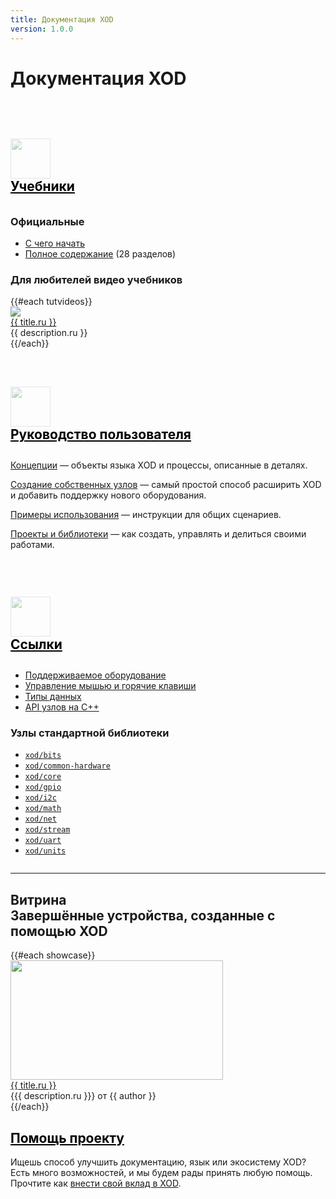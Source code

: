 ```yaml
---
title: Документация XOD
version: 1.0.0
---
```


<style>
/* Force linked headers to be black, not blue */
h2 a {
  color: black;
  text-decoration: underline;
}

h2.icon.header {
  padding: 1.5em 0 0.5em 0;
}

/* Style for tutorial/guide/reference icons */
.ui.icon.header img {
  width: 64px;
  opacity: 0.4;
}

#showcase-cards .card {
  width: 340px;
}

/* No space below a card image */
#showcase-cards .image {
  font-size: 0;
}

/* Keep all images the same size */
#showcase-cards .card img {
  width: 100%;
  height: 191px; /* Aspect ratio 16/9 for 340px width */
  object-fit: cover;
}
</style>

# Документация XOD

<div class="ui three column doubling stackable horizontally padded grid">

<!------------------------ Tutorial ------------------------->
<div class="column">
<h2 class="ui icon header">
  <a href="./tutorial/">
    <img src="./__img__/tutorial.svg" />
  </a>
  <div class="content">
    <a href="./tutorial/">Учебники</a>
  </div>
</h2>

<h3 class="ui header">Официальные</h3>

- [С чего начать](./tutorial/install/)
- [Полное содержание](./tutorial/) (28 разделов)

<h3>Для любителей видео учебников</h3>

<div class="ui relaxed list">
  {{#each tutvideos}}
    <div class="item">
      <img class="ui avatar image" src="{{ avatar }}">
      <div class="content">
        <a href="{{ url.ru }}" target="_blank">{{ title.ru }}</a>
        <!-- counter _blank underscore ↑ -->
        <div class="description">{{ description.ru }}</div>
      </div>
    </div>
  {{/each}}
</div>

</div><!-- column -->

<!-------------------------- Guide -------------------------->
<div class="column">
<h2 class="ui icon header">
  <a href="./guide/">
    <img src="./__img__/guide.svg" />
  </a>
  <div class="content">
    <a href="./guide/">Руководство пользователя</a>
  </div>
</h2>

[Концепции](./guide/#концепции) — объекты языка XOD и процессы, описанные в деталях.

[Создание собственных узлов](./guide/#создание-собственных-узлов) — самый простой способ расширить XOD и добавить поддержку нового оборудования.

[Примеры использования](./guide/#примеры-использования) — инструкции для общих сценариев.

[Проекты и библиотеки](./guide/#проекты-и-библиотеки) — как создать, управлять и делиться своими работами.

</div><!-- column -->

<!------------------------ Reference ------------------------>
<div class="column">
<h2 class="ui icon header">
  <a href="./reference">
    <img src="./__img__/reference.svg" />
  </a>
  <div class="content">
    <a href="./reference/">Ссылки</a>
  </div>
</h2>
<div><!-- A div to force the following list to be the first-child and suppress margins -->

- [Поддерживаемое оборудование](./reference/supported-hardware/)
  <i class="ui large green microchip icon"></i>
- [Управление мышью и горячие клавиши](./reference/shortcuts/)
- [Типы данных](./reference/data-types/)
- [API узлов на C++](./reference/node-cpp-api/)

</div>
<h3 class="ui header">Узлы стандартной библиотеки</h3>

- [`xod/bits`](https://xod.io/libs/xod/bits/)
- [`xod/common-hardware`](https://xod.io/libs/xod/common-hardware/)
- [`xod/core`](https://xod.io/libs/xod/core/)
  <i class="ui small yellow star outline icon"></i>
- [`xod/gpio`](https://xod.io/libs/xod/gpio/)
- [`xod/i2c`](https://xod.io/libs/xod/i2c/)
- [`xod/math`](https://xod.io/libs/xod/math/)
- [`xod/net`](https://xod.io/libs/xod/net/)
- [`xod/stream`](https://xod.io/libs/xod/stream/)
- [`xod/uart`](https://xod.io/libs/xod/uart/)
- [`xod/units`](https://xod.io/libs/xod/units/)

</div><!-- column -->

</div><!-- grid -->

---

<h2 id="showcase" class="ui header">
  <div class="content">
    Витрина
    <div class="sub header">Завершённые устройства, созданные с помощью XOD</div>
  </div>
</h2>

<div id="showcase-cards" class="ui cards">
  {{#each showcase}}
    <div class="card">
      <div class="image">
        <a href="{{ url }}" target="_blank"><img src="{{ image }}" /></a>
        <!-- counter _blank underscore ↑ -->
      </div>
      <div class="content">
        <a class="header" href="{{ url }}" target="_blank">{{ title.ru }}</a>
        <!-- counter _blank underscore ↑ -->
        <div class="meta">{{{ description.ru }}} от {{ author }}</div>
      </div>
    </div>
  {{/each}}
</div>

<h2 id="contributing" class="ui header"><a href="./contributing/">Помощь проекту</a></h2>

Ищешь способ улучшить документацию, язык или экосистему XOD? Есть много возможностей, и мы будем рады принять любую помощь. Прочтите как [внести свой вклад в XOD](./contributing/).
